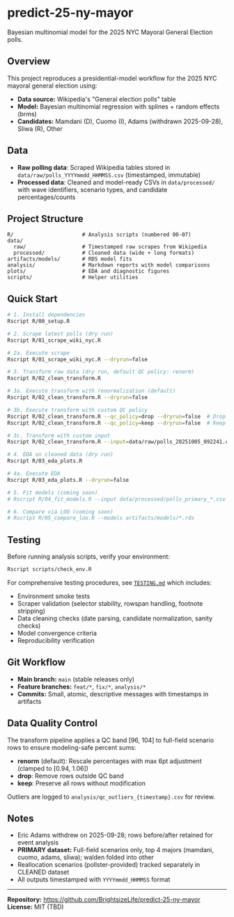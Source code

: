 # predict-25-ny-mayor

Bayesian multinomial model for the 2025 NYC Mayoral General Election polls.

## Overview

This project reproduces a presidential-model workflow for the 2025 NYC mayoral general election using:
- **Data source:** Wikipedia's "General election polls" table
- **Model:** Bayesian multinomial regression with splines + random effects (brms)
- **Candidates:** Mamdani (D), Cuomo (I), Adams (withdrawn 2025-09-28), Sliwa (R), Other

## Data

- **Raw polling data**: Scraped Wikipedia tables stored in `data/raw/polls_YYYYmmdd_HHMMSS.csv` (timestamped, immutable)
- **Processed data**: Cleaned and model-ready CSVs in `data/processed/` with wave identifiers, scenario types, and candidate percentages/counts

## Project Structure

```
R/                      # Analysis scripts (numbered 00-07)
data/
  raw/                  # Timestamped raw scrapes from Wikipedia
  processed/            # Cleaned data (wide + long formats)
artifacts/models/       # RDS model fits
analysis/               # Markdown reports with model comparisons
plots/                  # EDA and diagnostic figures
scripts/                # Helper utilities
```

## Quick Start

```bash
# 1. Install dependencies
Rscript R/00_setup.R

# 2. Scrape latest polls (dry run)
Rscript R/01_scrape_wiki_nyc.R

# 2a. Execute scrape
Rscript R/01_scrape_wiki_nyc.R --dryrun=false

# 3. Transform raw data (dry run, default QC policy: renorm)
Rscript R/02_clean_transform.R

# 3a. Execute transform with renormalization (default)
Rscript R/02_clean_transform.R --dryrun=false

# 3b. Execute transform with custom QC policy
Rscript R/02_clean_transform.R --qc_policy=drop --dryrun=false  # Drop outliers
Rscript R/02_clean_transform.R --qc_policy=keep --dryrun=false  # Keep all rows

# 3c. Transform with custom input
Rscript R/02_clean_transform.R --input=data/raw/polls_20251005_092241.csv --dryrun=false

# 4. EDA on cleaned data (dry run)
Rscript R/03_eda_plots.R

# 4a. Execute EDA
Rscript R/03_eda_plots.R --dryrun=false

# 5. Fit models (coming soon)
# Rscript R/04_fit_models.R --input data/processed/polls_primary_*.csv

# 6. Compare via LOO (coming soon)
# Rscript R/05_compare_loo.R --models artifacts/models/*.rds
```

## Testing

Before running analysis scripts, verify your environment:

```bash
Rscript scripts/check_env.R
```

For comprehensive testing procedures, see [`TESTING.md`](TESTING.md) which includes:
- Environment smoke tests
- Scraper validation (selector stability, rowspan handling, footnote stripping)
- Data cleaning checks (date parsing, candidate normalization, sanity checks)
- Model convergence criteria
- Reproducibility verification

## Git Workflow

- **Main branch:** `main` (stable releases only)
- **Feature branches:** `feat/*`, `fix/*`, `analysis/*`
- **Commits:** Small, atomic, descriptive messages with timestamps in artifacts

## Data Quality Control

The transform pipeline applies a QC band [96, 104] to full-field scenario rows to ensure modeling-safe percent sums:

- **renorm** (default): Rescale percentages with max 6pt adjustment (clamped to [0.94, 1.06])
- **drop**: Remove rows outside QC band
- **keep**: Preserve all rows without modification

Outliers are logged to `analysis/qc_outliers_{timestamp}.csv` for review.

## Notes

- Eric Adams withdrew on 2025-09-28; rows before/after retained for event analysis
- **PRIMARY dataset:** Full-field scenarios only, top 4 majors (mamdani, cuomo, adams, sliwa); walden folded into other
- Reallocation scenarios (pollster-provided) tracked separately in CLEANED dataset
- All outputs timestamped with `YYYYmmdd_HHMMSS` format

---

**Repository:** https://github.com/BrightsizeLife/predict-25-ny-mayor
**License:** MIT (TBD)
